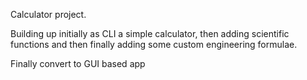 Calculator project.

Building up initially as CLI a simple calculator, then adding scientific functions and then finally adding some custom engineering formulae.

Finally convert to GUI based app
